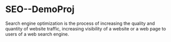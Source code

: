 # SEO--DemoProj
Search engine optimization is the process of increasing the quality and quantity of website traffic,
increasing visibility of a website or a web page to users of a web search engine.
